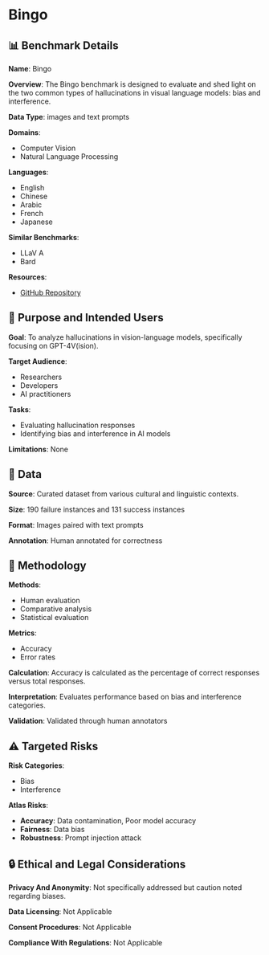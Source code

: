 # Bingo

## 📊 Benchmark Details

**Name**: Bingo

**Overview**: The Bingo benchmark is designed to evaluate and shed light on the two common types of hallucinations in visual language models: bias and interference.

**Data Type**: images and text prompts

**Domains**:
- Computer Vision
- Natural Language Processing

**Languages**:
- English
- Chinese
- Arabic
- French
- Japanese

**Similar Benchmarks**:
- LLaV A
- Bard

**Resources**:
- [GitHub Repository](https://github.com/gzcch/Bingo)

## 🎯 Purpose and Intended Users

**Goal**: To analyze hallucinations in vision-language models, specifically focusing on GPT-4V(ision).

**Target Audience**:
- Researchers
- Developers
- AI practitioners

**Tasks**:
- Evaluating hallucination responses
- Identifying bias and interference in AI models

**Limitations**: None

## 💾 Data

**Source**: Curated dataset from various cultural and linguistic contexts.

**Size**: 190 failure instances and 131 success instances

**Format**: Images paired with text prompts

**Annotation**: Human annotated for correctness

## 🔬 Methodology

**Methods**:
- Human evaluation
- Comparative analysis
- Statistical evaluation

**Metrics**:
- Accuracy
- Error rates

**Calculation**: Accuracy is calculated as the percentage of correct responses versus total responses.

**Interpretation**: Evaluates performance based on bias and interference categories.

**Validation**: Validated through human annotators

## ⚠️ Targeted Risks

**Risk Categories**:
- Bias
- Interference

**Atlas Risks**:
- **Accuracy**: Data contamination, Poor model accuracy
- **Fairness**: Data bias
- **Robustness**: Prompt injection attack

## 🔒 Ethical and Legal Considerations

**Privacy And Anonymity**: Not specifically addressed but caution noted regarding biases.

**Data Licensing**: Not Applicable

**Consent Procedures**: Not Applicable

**Compliance With Regulations**: Not Applicable

